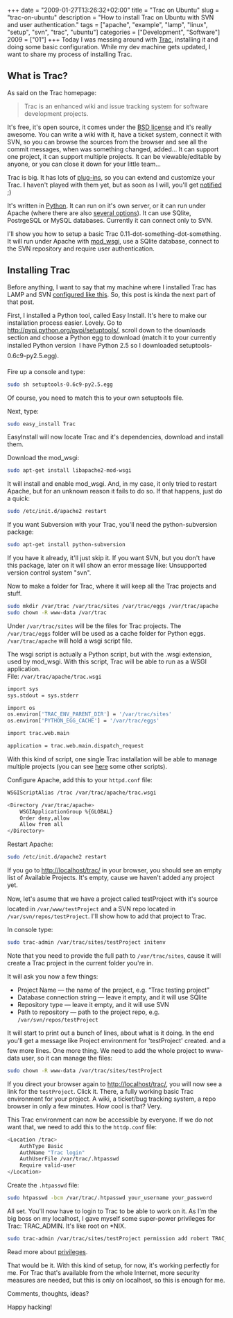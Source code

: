 +++
date = "2009-01-27T13:26:32+02:00"
title = "Trac on Ubuntu"
slug = "trac-on-ubuntu"
description = "How to install Trac on Ubuntu with SVN and user authentication."
tags = ["apache", "example", "lamp", "linux", "setup", "svn", "trac", "ubuntu"]
categories = ["Development", "Software"]
2009 = ["01"]
+++
Today I was messing around with <a href="http://trac.edgewall.org/">Trac</a>, installing it and doing some basic configuration. While my dev machine gets updated, I want to share my process of installing Trac.

<h2>What is Trac?</h2>

As said on the Trac homepage:

<blockquote>
Trac is an enhanced wiki and issue tracking system for software development projects.
</blockquote>

It's free, it's open source, it comes under the <a href="http://trac.edgewall.org/wiki/TracLicense">BSD license</a> and it's really awesome. You can write a wiki with it, have a ticket system, connect it with SVN, so you can browse the sources from the browser and see all the commit messages, when was something changed, added... It can support one project, it can support multiple projects. It can be viewable/editable by anyone, or you can close it down for your little team...

Trac is big. It has lots of <a href="http://trac.edgewall.org/wiki/TracPlugins">plug-ins</a>, so you can extend and customize your Trac. I haven't played with them yet, but as soon as I will, you'll get <a href="http://feeds2.feedburner.com/robertbasic/blog/">notified</a> ;)

It's written in <a href="http://python.org/">Python</a>. It can run on it's own server, or it can run under Apache (where there are also <a href="http://trac.edgewall.org/wiki/TracInstall#WebServer">several options</a>). It can use SQlite, PostrgeSQL or MySQL databases. Currently it can connect only to SVN.

I'll show you how to setup a basic Trac 0.11-dot-something-dot-something. It will run under Apache with <a href="http://code.google.com/p/modwsgi/">mod_wsgi</a>, use a SQlite database, connect to the SVN repository and require user authentication.

<!--more-->

<h2>Installing Trac</h2>

Before anything, I want to say that my machine where I installed Trac has LAMP and SVN <a href="http://robertbasic.com/blog/lamp-and-svn-on-ubuntu-8-10/">configured like this</a>. So, this post is kinda the next part of that post.

First, I installed a Python tool, called Easy Install. It's here to make our installation process easier. Lovely. Go to <a href="http://pypi.python.org/pypi/setuptools/">http://pypi.python.org/pypi/setuptools/</a>, scroll down to the downloads section and choose a Python egg to download (match it to your currently installed Python version &#151; I have Python 2.5 so I downloaded &#147;setuptools-0.6c9-py2.5.egg&#148;).

Fire up a console and type:

``` bash
sudo sh setuptools-0.6c9-py2.5.egg
```

Of course, you need to match this to your own setuptools file.

Next, type:

``` bash
sudo easy_install Trac
```

EasyInstall will now locate Trac and it's dependencies, download and install them.

Download the mod_wsgi:

``` bash
sudo apt-get install libapache2-mod-wsgi
```

It will install and enable mod_wsgi. And, in my case, it only tried to restart Apache, but for an unknown reason it fails to do so. If that happens, just do a quick:

``` bash
sudo /etc/init.d/apache2 restart
```

If you want Subversion with your Trac, you'll need the python-subversion package:

``` bash
sudo apt-get install python-subversion
```

If you have it already, it'll just skip it. If you want SVN, but you don't have this package, later on it will show an error message like: Unsupported version control system "svn".

Now to make a folder for Trac, where it will keep all the Trac projects and stuff.

``` bash
sudo mkdir /var/trac /var/trac/sites /var/trac/eggs /var/trac/apache
sudo chown -R www-data /var/trac
```

Under <code>/var/trac/sites</code> will be the files for Trac projects. The <code>/var/trac/eggs</code> folder will be used as a cache folder for Python eggs. <code>/var/trac/apache</code> will hold a wsgi script file.

The wsgi script is actually a Python script, but with the .wsgi extension, used by mod_wsgi. With this script, Trac will be able to run as a WSGI application.<br />
File: <code>/var/trac/apache/trac.wsgi</code>

``` bash
import sys
sys.stdout = sys.stderr

import os
os.environ['TRAC_ENV_PARENT_DIR'] = '/var/trac/sites'
os.environ['PYTHON_EGG_CACHE'] = '/var/trac/eggs'

import trac.web.main

application = trac.web.main.dispatch_request
```

With this kind of script, one single Trac installation will be able to manage multiple projects (you can see <a href="http://code.google.com/p/modwsgi/wiki/IntegrationWithTrac">here</a> some other scripts).

Configure Apache, add this to your <code>httpd.conf</code> file:

``` bash
WSGIScriptAlias /trac /var/trac/apache/trac.wsgi

<Directory /var/trac/apache>
    WSGIApplicationGroup %{GLOBAL}
    Order deny,allow
    Allow from all
</Directory>
```

Restart Apache:

``` bash
sudo /etc/init.d/apache2 restart
```

If you go to <a href="http://localhost/trac/">http://localhost/trac/</a> in your browser, you should see an empty list of Available Projects. It's empty, cause we haven't added any project yet.

Now, let's asume that we have a project called &#147;testProject&#148; with it's source located in <code>/var/www/testProject</code> and a SVN repo located in <code>/var/svn/repos/testProject</code>. I'll show how to add that project to Trac.

In console type:

``` bash
sudo trac-admin /var/trac/sites/testProject initenv
```

Note that you need to provide the full path to <code>/var/trac/sites</code>, cause it will create a Trac project in the current folder you're in.

It will ask you now a few things:

<ul>
<li>Project Name &#151; the name of the project, e.g. &#147;Trac testing project&#148;</li>
<li>Database connection string &#151; leave it empty, and it will use SQlite</li>
<li>Repository type &#151; leave it empty, and it will use SVN</li>
<li>Path to repository &#151; path to the project repo, e.g. <code>/var/svn/repos/testProject</code>
</ul>

It will start to print out a bunch of lines, about what is it doing. In the end you'll get a message like &#147;Project environment for 'testProject' created.&#148; and a few more lines. One more thing. We need to add the whole project to www-data user, so it can manage the files:

``` bash
sudo chown -R www-data /var/trac/sites/testProject
```

If you direct your browser again to <a href="http://localhost/trac/">http://localhost/trac/</a>, you will now see a link for the <code>testProject</code>. Click it. There, a fully working basic Trac environment for your project. A wiki, a ticket/bug tracking system, a repo browser in only a few minutes. How cool is that? Very.

This Trac environment can now be accessible by everyone. If we do not want that, we need to add this to the <code>httdp.conf</code> file:

``` bash
<Location /trac>
    AuthType Basic
    AuthName "Trac login"
    AuthUserFile /var/trac/.htpasswd
    Require valid-user
</Location>
```

Create the <code>.htpasswd</code> file:

``` bash
sudo htpasswd -bcm /var/trac/.htpasswd your_username your_password
```

All set. You'll now have to login to Trac to be able to work on it. As I'm the big boss on my localhost, I gave myself some super-power privileges for Trac: TRAC_ADMIN. It's like root on *NIX.

``` bash
sudo trac-admin /var/trac/sites/testProject permission add robert TRAC_ADMIN
```

Read more about <a href="http://trac.edgewall.org/wiki/TracPermissions">privileges</a>.

That would be it. With this kind of setup, for now, it's working perfectly for me. For Trac that's available from the whole Internet, more security measures are needed, but this is only on localhost, so this is enough for me.

Comments, thoughts, ideas? 

Happy hacking!
